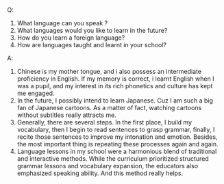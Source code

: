 Q:
1.  What language can you speak ? 
2.  What languages would you like to learn in the future? 
3.  How do you learn a foreign language? 
4.  How are languages taught and learnt in your school?

A:
1. Chinese is my mother tongue, and i also possess an intermediate proficiency in English. If my memory is correct, i learnt English when I was a pupil, and my interest in its rich phonetics and culture has kept me engaged.
2. In the future, I possibly intend to learn Japanese. Cuz I am such a big fan of Japanese cartoons. As a matter of fact, watching cartoons without subtitles really attracts me.
3. Generally, there are several steps. In the first place, I build my vocabulary, then I begin to read sentences to grasp grammar, finally, I recite those sentences to improve my intonation and emotion. Besides, the most important thing is repeating these processes again and again.
4. Language lessons in my school were a harmonious blend of traditional and interactive methods. While the curriculum prioritized structured grammar lessons and vocabulary expansion, the educators also emphasized speaking ability. And this method really helps.